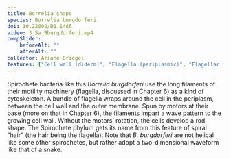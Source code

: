 ```yaml
---
title: Borrelia shape
species: Borrelia burgdorferi 
doi: 10.22002/D1.1486
video: 3_5a_Bburgdorferi.mp4
compSlider:
    beforeAlt: ""
    afterAlt: ""
collector: Ariane Briegel
features: ["Cell wall (diderm)", "Flagella (periplasmic)", "Flagellar motors", "Membrane (inner)", "Membrane (outer)", "Ribosomes", "Unidentified structures"]
---
```


Spirochete bacteria like this *Borrelia burgdorferi* use the long filaments of their motility machinery (flagella, discussed in Chapter 6) as a kind of cytoskeleton. A bundle of flagella wraps around the cell in the periplasm, between the cell wall and the outer membrane. Spun by motors at their base (more on that in Chapter 6), the filaments impart a wave pattern to the growing cell wall. Without the motors’ rotation, the cells develop a rod shape. The Spirochete phylum gets its name from this feature of spiral "hair" (the hair being the flagella). Note that *B. burgdorferi* are not helical like some other spirochetes, but rather adopt a two-dimensional waveform like that of a snake.


